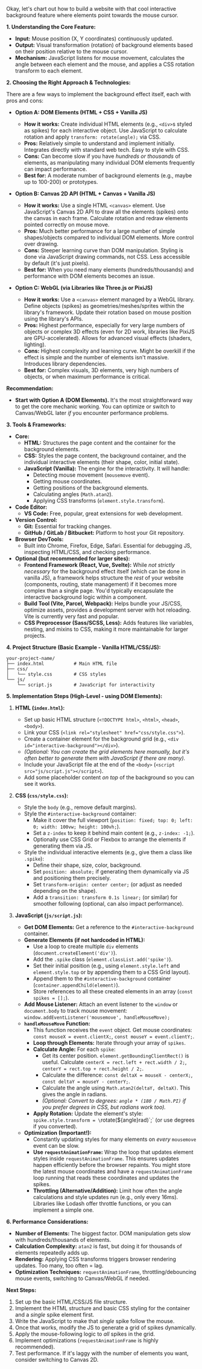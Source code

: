 Okay, let's chart out how to build a website with that cool interactive background feature where elements point towards the mouse cursor.

**1. Understanding the Core Feature:**

*   **Input:** Mouse position (X, Y coordinates) continuously updated.
*   **Output:** Visual transformation (rotation) of background elements based on their position relative to the mouse cursor.
*   **Mechanism:** JavaScript listens for mouse movement, calculates the angle between each element and the mouse, and applies a CSS rotation transform to each element.

**2. Choosing the Right Approach & Technologies:**

There are a few ways to implement the background effect itself, each with pros and cons:

*   **Option A: DOM Elements (HTML + CSS + Vanilla JS)**
    *   **How it works:** Create individual HTML elements (e.g., `<div>`s styled as spikes) for each interactive object. Use JavaScript to calculate rotation and apply `transform: rotate(angle);` via CSS.
    *   **Pros:** Relatively simple to understand and implement initially. Integrates directly with standard web tech. Easy to style with CSS.
    *   **Cons:** Can become slow if you have *hundreds or thousands* of elements, as manipulating many individual DOM elements frequently can impact performance.
    *   **Best for:** A moderate number of background elements (e.g., maybe up to 100-200) or prototypes.

*   **Option B: Canvas 2D API (HTML + Canvas + Vanilla JS)**
    *   **How it works:** Use a single HTML `<canvas>` element. Use JavaScript's Canvas 2D API to draw all the elements (spikes) onto the canvas in each frame. Calculate rotation and redraw elements pointed correctly on mouse move.
    *   **Pros:** Much better performance for a large number of simple shapes/objects compared to individual DOM elements. More control over drawing.
    *   **Cons:** Steeper learning curve than DOM manipulation. Styling is done via JavaScript drawing commands, not CSS. Less accessible by default (it's just pixels).
    *   **Best for:** When you need many elements (hundreds/thousands) and performance with DOM elements becomes an issue.

*   **Option C: WebGL (via Libraries like Three.js or PixiJS)**
    *   **How it works:** Use a `<canvas>` element managed by a WebGL library. Define objects (spikes) as geometries/meshes/sprites within the library's framework. Update their rotation based on mouse position using the library's APIs.
    *   **Pros:** Highest performance, especially for very large numbers of objects or complex 3D effects (even for 2D work, libraries like PixiJS are GPU-accelerated). Allows for advanced visual effects (shaders, lighting).
    *   **Cons:** Highest complexity and learning curve. Might be overkill if the effect is simple and the number of elements isn't massive. Introduces library dependencies.
    *   **Best for:** Complex visuals, 3D elements, very high numbers of objects, or when maximum performance is critical.

**Recommendation:**

*   **Start with Option A (DOM Elements).** It's the most straightforward way to get the core mechanic working. You can optimize or switch to Canvas/WebGL later *if* you encounter performance problems.

**3. Tools & Frameworks:**

*   **Core:**
    *   **HTML:** Structures the page content and the container for the background elements.
    *   **CSS:** Styles the page content, the background container, and the individual interactive elements (their shape, color, initial state).
    *   **JavaScript (Vanilla):** The engine for the interactivity. It will handle:
        *   Detecting mouse movement (`mousemove` event).
        *   Getting mouse coordinates.
        *   Getting positions of the background elements.
        *   Calculating angles (`Math.atan2`).
        *   Applying CSS transforms (`element.style.transform`).
*   **Code Editor:**
    *   **VS Code:** Free, popular, great extensions for web development.
*   **Version Control:**
    *   **Git:** Essential for tracking changes.
    *   **GitHub / GitLab / Bitbucket:** Platform to host your Git repository.
*   **Browser DevTools:**
    *   Built into Chrome, Firefox, Edge, Safari. Essential for debugging JS, inspecting HTML/CSS, and checking performance.
*   **Optional (but recommended for larger sites):**
    *   **Frontend Framework (React, Vue, Svelte):** While *not strictly necessary* for the background effect itself (which can be done in vanilla JS), a framework helps structure the *rest* of your website (components, routing, state management) if it becomes more complex than a single page. You'd typically encapsulate the interactive background logic within a component.
    *   **Build Tool (Vite, Parcel, Webpack):** Helps bundle your JS/CSS, optimize assets, provides a development server with hot reloading. Vite is currently very fast and popular.
    *   **CSS Preprocessor (Sass/SCSS, Less):** Adds features like variables, nesting, and mixins to CSS, making it more maintainable for larger projects.

**4. Project Structure (Basic Example - Vanilla HTML/CSS/JS):**

```
your-project-name/
├── index.html           # Main HTML file
├── css/
│   └── style.css        # CSS styles
└── js/
    └── script.js        # JavaScript for interactivity
```

**5. Implementation Steps (High-Level - using DOM Elements):**

1.  **HTML (`index.html`):**
    *   Set up basic HTML structure (`<!DOCTYPE html>`, `<html>`, `<head>`, `<body>`).
    *   Link your CSS (`<link rel="stylesheet" href="css/style.css">`).
    *   Create a container element for the background grid (e.g., `<div id="interactive-background"></div>`).
    *   *(Optional: You can create the grid elements here manually, but it's often better to generate them with JavaScript if there are many).*
    *   Include your JavaScript file at the end of the `<body>` (`<script src="js/script.js"></script>`).
    *   Add some placeholder content *on top* of the background so you can see it works.

2.  **CSS (`css/style.css`):**
    *   Style the `body` (e.g., remove default margins).
    *   Style the `#interactive-background` container:
        *   Make it cover the full viewport (`position: fixed; top: 0; left: 0; width: 100vw; height: 100vh;`).
        *   Set a `z-index` to keep it behind main content (e.g., `z-index: -1;`).
        *   Optionally use CSS Grid or Flexbox to arrange the elements if generating them via JS.
    *   Style the individual interactive elements (e.g., give them a class like `.spike`):
        *   Define their shape, size, color, background.
        *   Set `position: absolute;` if generating them dynamically via JS and positioning them precisely.
        *   Set `transform-origin: center center;` (or adjust as needed depending on the shape).
        *   Add a `transition: transform 0.1s linear;` (or similar) for smoother following (optional, can also impact performance).

3.  **JavaScript (`js/script.js`):**
    *   **Get DOM Elements:** Get a reference to the `#interactive-background` container.
    *   **Generate Elements (if not hardcoded in HTML):**
        *   Use a loop to create multiple `div` elements (`document.createElement('div')`).
        *   Add the `.spike` class (`element.classList.add('spike')`).
        *   Set their initial position (e.g., using `element.style.left` and `element.style.top` or by appending them to a CSS Grid layout).
        *   Append them to the `#interactive-background` container (`container.appendChild(element)`).
        *   Store references to all these created elements in an array (`const spikes = [];`).
    *   **Add Mouse Listener:** Attach an event listener to the `window` or `document.body` to track mouse movement:
        `window.addEventListener('mousemove', handleMouseMove);`
    *   **`handleMouseMove` Function:**
        *   This function receives the `event` object. Get mouse coordinates: `const mouseX = event.clientX;`, `const mouseY = event.clientY;`.
        *   **Loop through Elements:** Iterate through your array of `spikes`.
        *   **Calculate Angle:** For each `spike`:
            *   Get its center position. `element.getBoundingClientRect()` is useful. Calculate `centerX = rect.left + rect.width / 2;`, `centerY = rect.top + rect.height / 2;`.
            *   Calculate the difference: `const deltaX = mouseX - centerX;`, `const deltaY = mouseY - centerY;`.
            *   Calculate the angle using `Math.atan2(deltaY, deltaX)`. This gives the angle in radians.
            *   *(Optional: Convert to degrees: `angle * (180 / Math.PI)` if you prefer degrees in CSS, but radians work too).*
        *   **Apply Rotation:** Update the element's style: `spike.style.transform = \`rotate(${angle}rad)\`;` (or use degrees if you converted).
    *   **Optimization (Important!):**
        *   Constantly updating styles for many elements on *every* `mousemove` event can be slow.
        *   **Use `requestAnimationFrame`:** Wrap the loop that updates element styles inside `requestAnimationFrame`. This ensures updates happen efficiently before the browser repaints. You might store the latest mouse coordinates and have a `requestAnimationFrame` loop running that reads these coordinates and updates the spikes.
        *   **Throttling (Alternative/Addition):** Limit how often the angle calculations and style updates run (e.g., only every 16ms). Libraries like Lodash offer throttle functions, or you can implement a simple one.

**6. Performance Considerations:**

*   **Number of Elements:** The biggest factor. DOM manipulation gets slow with hundreds/thousands of elements.
*   **Calculation Complexity:** `atan2` is fast, but doing it for thousands of elements repeatedly adds up.
*   **Rendering:** Applying CSS transforms triggers browser rendering updates. Too many, too often = lag.
*   **Optimization Techniques:** `requestAnimationFrame`, throttling/debouncing mouse events, switching to Canvas/WebGL if needed.

**Next Steps:**

1.  Set up the basic HTML/CSS/JS file structure.
2.  Implement the HTML structure and basic CSS styling for the container and a *single* spike element first.
3.  Write the JavaScript to make that *single* spike follow the mouse.
4.  Once that works, modify the JS to generate a grid of spikes dynamically.
5.  Apply the mouse-following logic to *all* spikes in the grid.
6.  Implement optimizations (`requestAnimationFrame` is highly recommended).
7.  Test performance. If it's laggy with the number of elements you want, consider switching to Canvas 2D.